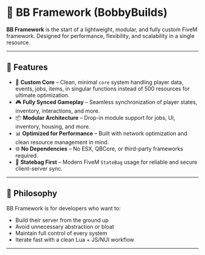 # 🧱 BB Framework (BobbyBuilds)

**BB Framework** is the start of a lightweight, modular, and fully custom FiveM framework. Designed for performance, flexibility, and scalability in a single resource.

---

## 🚀 Features

- 🔧 **Custom Core** – Clean, minimal `core` system handling player data, events, jobs, items, in singular functions instead of 500 resources for ultimate optimization.
- 🎮 **Fully Synced Gameplay** – Seamless synchronization of player states, inventory, interactions, and more.
- 📦 **Modular Architecture** – Drop-in module support for jobs, UI, inventory, housing, and more.
- 📊 **Optimized for Performance** – Built with network optimization and clean resource management in mind.
- 🌐 **No Dependencies** – No ESX, QBCore, or third-party frameworks required.
- 📁 **Statebag First** – Modern FiveM `StateBag` usage for reliable and secure client-server sync.

---

## 🧱 Philosophy

BB Framework is for developers who want to:
- Build their server from the ground up
- Avoid unnecessary abstraction or bloat
- Maintain full control of every system
- Iterate fast with a clean Lua + JS/NUI workflow

---